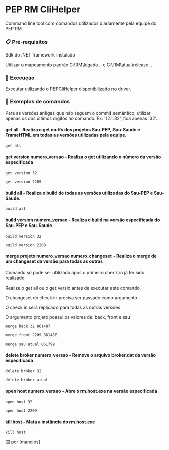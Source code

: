 # PEP RM CliHelper

Command line tool com comandos utilizados diariamente pela equipe do PEP RM

### 📋 Pré-requisitos

Sdk do .NET framework instalado

Utilizar o mapeamento padrão C:\RM\legado\... e C:\RM\atual\release\...

### 🔧 Execução

Executar utilizando o PEPCliHelper disponibilizado no driver.

### 🔩 Exemplos de comandos

Para as versões antigas que não seguem o commit semântico, utilizar apenas os dos últimos dígitos no comando. Ex: '12.1.32', fica apenas '32'.

#### get all - Realiza o get no tfs dos projetos Sau-PEP, Sau-Saude e FrameHTML em todas as versões utilizadas pela equipe.

```
get all
```

#### get version numero_versao - Realiza o get utilizando o número da versão especificada 

```
get version 32
```
```
get version 2209
```

#### build all - Realiza o build de todas as versões utilizadas do Sau-PEP e Sau-Saude.

```
build all
```

#### build version numero_versao - Realiza o build na versão especificada do Sau-PEP e Sau-Saude.

```
build version 32
```
```
build version 2209
```

#### merge projeto numero_versao numero_changeset - Realiza o merge de um changeset da versão para todas as outras

Comando só pode ser utilizado após o primeiro check in já ter sido realizado

Realize o get all ou o get versio antes de executar este comando

O changeset do check in precisa ser passado como argumento

O check in será replicado para todas as outras versões

O argumento projeto possui os valores de: back, front e sau

```
merge back 32 861487
```

```
merge front 2209 861488
```

```
merge sau atual 861799
```

#### delete broker numero_versao - Remove o arquivo broker.dat da versão especificada

```
delete broker 32
```

```
delete broker atual
```

#### open host numero_versao - Abre o rm.host.exe na versão especificada

```
open host 32
```

```
open host 2209
```

#### kill host - Mata a instância do rm.host.exe

```
kill host
```


⌨️ por [manolos]

